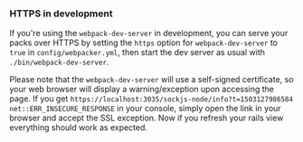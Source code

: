 ### HTTPS in development

If you're using the `webpack-dev-server` in development, you can serve your packs over HTTPS
by setting the `https` option for `webpack-dev-server` to `true` in `config/webpacker.yml`,
then start the dev server as usual with `./bin/webpack-dev-server`.

Please note that the `webpack-dev-server` will use a self-signed certificate,
so your web browser will display a warning/exception upon accessing the page. If you get
`https://localhost:3035/sockjs-node/info?t=1503127986584 net::ERR_INSECURE_RESPONSE`
in your console, simply open the link in your browser and accept the SSL exception.
Now if you refresh your rails view everything should work as expected.

